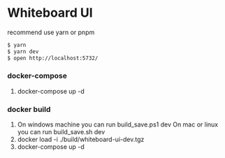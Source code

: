 # Whiteboard UI

recommend use yarn or pnpm
```bash
$ yarn
$ yarn dev
$ open http://localhost:5732/
```

### docker-compose

1. docker-compose up -d


### docker build

1. On windows machine you can run  build_save.ps1 dev
   On mac or linux you can run  build_save.sh dev
2. docker load -i ./build/whiteboard-ui-dev.tgz
3. docker-compose up -d 
